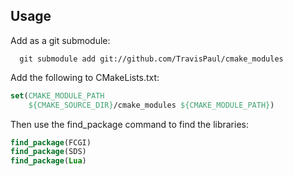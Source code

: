 ## Usage

Add as a git submodule:
```shell
  git submodule add git://github.com/TravisPaul/cmake_modules
```

Add the following to CMakeLists.txt:
```cmake
set(CMAKE_MODULE_PATH
    ${CMAKE_SOURCE_DIR}/cmake_modules ${CMAKE_MODULE_PATH})
```

Then use the find_package command to find the libraries:
```cmake
find_package(FCGI)
find_package(SDS)
find_package(Lua)
```

